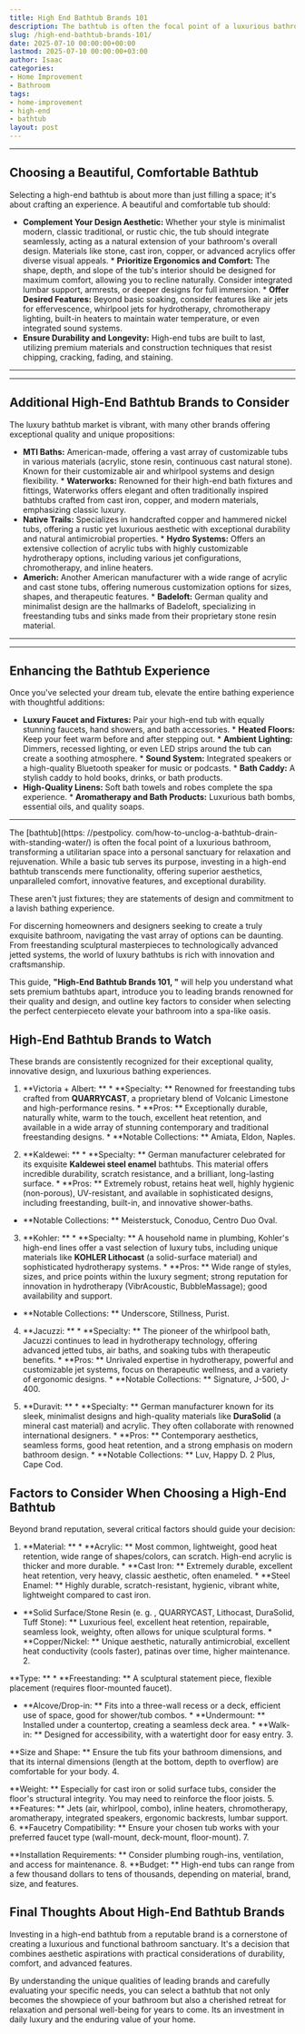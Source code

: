 ```yaml
---
title: High End Bathtub Brands 101
description: The bathtub is often the focal point of a luxurious bathroom, transforming a utilitarian space into a personal sanctuary for relaxation and rejuvenation.
slug: /high-end-bathtub-brands-101/
date: 2025-07-10 00:00:00+00:00
lastmod: 2025-07-10 00:00:00+03:00
author: Isaac
categories:
- Home Improvement
- Bathroom
tags:
- home-improvement
- high-end
- bathtub
layout: post
---
```

---
## Choosing a Beautiful, Comfortable Bathtub
Selecting a high-end bathtub is about more than just filling a space; it's about crafting an experience. A beautiful and comfortable tub should:
* **Complement Your Design Aesthetic:** Whether your style is minimalist modern, classic traditional, or rustic chic, the tub should integrate seamlessly, acting as a natural extension of your bathroom's overall design. Materials like stone, cast iron, copper, or advanced acrylics offer diverse visual appeals. * **Prioritize Ergonomics and Comfort:** The shape, depth, and slope of the tub's interior should be designed for maximum comfort, allowing you to recline naturally.
Consider integrated lumbar support, armrests, or deeper designs for full immersion. * **Offer Desired Features:** Beyond basic soaking, consider features like air jets for effervescence, whirlpool jets for hydrotherapy, chromotherapy lighting, built-in heaters to maintain water temperature, or even integrated sound systems.
* **Ensure Durability and Longevity:** High-end tubs are built to last, utilizing premium materials and construction techniques that resist chipping, cracking, fading, and staining.
---
---
## Additional High-End Bathtub Brands to Consider
The luxury bathtub market is vibrant, with many other brands offering exceptional quality and unique propositions:
* **MTI Baths:** American-made, offering a vast array of customizable tubs in various materials (acrylic, stone resin, continuous cast natural stone). Known for their customizable air and whirlpool systems and design flexibility. * **Waterworks:** Renowned for their high-end bath fixtures and fittings, Waterworks offers elegant and often traditionally inspired bathtubs crafted from cast iron, copper, and modern materials, emphasizing classic luxury.
* **Native Trails:** Specializes in handcrafted copper and hammered nickel tubs, offering a rustic yet luxurious aesthetic with exceptional durability and natural antimicrobial properties. * **Hydro Systems:** Offers an extensive collection of acrylic tubs with highly customizable hydrotherapy options, including various jet configurations, chromotherapy, and inline heaters.
* **Americh:** Another American manufacturer with a wide range of acrylic and cast stone tubs, offering numerous customization options for sizes, shapes, and therapeutic features. * **Badeloft:** German quality and minimalist design are the hallmarks of Badeloft, specializing in freestanding tubs and sinks made from their proprietary stone resin material.
---
---
## Enhancing the Bathtub Experience
Once you've selected your dream tub, elevate the entire bathing experience with thoughtful additions:
* **Luxury Faucet and Fixtures:** Pair your high-end tub with equally stunning faucets, hand showers, and bath accessories. * **Heated Floors:** Keep your feet warm before and after stepping out. * **Ambient Lighting:** Dimmers, recessed lighting, or even LED strips around the tub can create a soothing atmosphere. * **Sound System:** Integrated speakers or a high-quality Bluetooth speaker for music or podcasts. * **Bath Caddy:** A stylish caddy to hold books, drinks, or bath products.
* **High-Quality Linens:** Soft bath towels and robes complete the spa experience. * **Aromatherapy and Bath Products:** Luxurious bath bombs, essential oils, and quality soaps.
---

The [bathtub](https: //pestpolicy. com/how-to-unclog-a-bathtub-drain-with-standing-water/) is often the focal point of a luxurious bathroom, transforming a utilitarian space into a personal sanctuary for relaxation and rejuvenation. While a basic tub serves its purpose, investing in a high-end bathtub transcends mere functionality, offering superior aesthetics, unparalleled comfort, innovative features, and exceptional durability.

These aren't just fixtures; they are statements of design and commitment to a lavish bathing experience.

For discerning homeowners and designers seeking to create a truly exquisite bathroom, navigating the vast array of options can be daunting. From freestanding sculptural masterpieces to technologically advanced jetted systems, the world of luxury bathtubs is rich with innovation and craftsmanship.

This guide, **"High-End Bathtub Brands 101, "** will help you understand what sets premium bathtubs apart, introduce you to leading brands renowned for their quality and design, and outline key factors to consider when selecting the perfect centerpieceto elevate your bathroom into a spa-like oasis.

##  High-End Bathtub Brands to Watch

These brands are consistently recognized for their exceptional quality, innovative design, and luxurious bathing experiences.

1. **Victoria + Albert: ** * **Specialty: ** Renowned for freestanding tubs crafted from **QUARRYCAST**, a proprietary blend of Volcanic Limestone and high-performance resins. * **Pros: ** Exceptionally durable, naturally white, warm to the touch, excellent heat retention, and available in a wide array of stunning contemporary and traditional freestanding designs. * **Notable Collections: ** Amiata, Eldon, Naples.

2. **Kaldewei: ** * **Specialty: ** German manufacturer celebrated for its exquisite **Kaldewei steel enamel** bathtubs. This material offers incredible durability, scratch resistance, and a brilliant, long-lasting surface. * **Pros: ** Extremely robust, retains heat well, highly hygienic (non-porous), UV-resistant, and available in sophisticated designs, including freestanding, built-in, and innovative shower-baths.

* **Notable Collections: ** Meisterstuck, Conoduo, Centro Duo Oval.

3. **Kohler: ** * **Specialty: ** A household name in plumbing, Kohler's high-end lines offer a vast selection of luxury tubs, including unique materials like **KOHLER Lithocast** (a solid-surface material) and sophisticated hydrotherapy systems. * **Pros: ** Wide range of styles, sizes, and price points within the luxury segment; strong reputation for innovation in hydrotherapy (VibrAcoustic, BubbleMassage); good availability and support.

* **Notable Collections: ** Underscore, Stillness, Purist.

4. **Jacuzzi: ** * **Specialty: ** The pioneer of the whirlpool bath, Jacuzzi continues to lead in hydrotherapy technology, offering advanced jetted tubs, air baths, and soaking tubs with therapeutic benefits. * **Pros: ** Unrivaled expertise in hydrotherapy, powerful and customizable jet systems, focus on therapeutic wellness, and a variety of ergonomic designs. * **Notable Collections: ** Signature, J-500, J-400.

5. **Duravit: ** * **Specialty: ** German manufacturer known for its sleek, minimalist designs and high-quality materials like **DuraSolid** (a mineral cast material) and acrylic. They often collaborate with renowned international designers. * **Pros: ** Contemporary aesthetics, seamless forms, good heat retention, and a strong emphasis on modern bathroom design. * **Notable Collections: ** Luv, Happy D. 2 Plus, Cape Cod.

##  Factors to Consider When Choosing a High-End Bathtub

Beyond brand reputation, several critical factors should guide your decision:

1. **Material: ** * **Acrylic: ** Most common, lightweight, good heat retention, wide range of shapes/colors, can scratch. High-end acrylic is thicker and more durable. * **Cast Iron: ** Extremely durable, excellent heat retention, very heavy, classic aesthetic, often enameled. * **Steel Enamel: ** Highly durable, scratch-resistant, hygienic, vibrant white, lightweight compared to cast iron.

* **Solid Surface/Stone Resin (e. g. , QUARRYCAST, Lithocast, DuraSolid, Tuff Stone): ** Luxurious feel, excellent heat retention, repairable, seamless look, weighty, often allows for unique sculptural forms. * **Copper/Nickel: ** Unique aesthetic, naturally antimicrobial, excellent heat conductivity (cools faster), patinas over time, higher maintenance. 2.

**Type: ** * **Freestanding: ** A sculptural statement piece, flexible placement (requires floor-mounted faucet).

* **Alcove/Drop-in: ** Fits into a three-wall recess or a deck, efficient use of space, good for shower/tub combos. * **Undermount: ** Installed under a countertop, creating a seamless deck area. * **Walk-in: ** Designed for accessibility, with a watertight door for easy entry. 3.

**Size and Shape: ** Ensure the tub fits your bathroom dimensions, and that its internal dimensions (length at the bottom, depth to overflow) are comfortable for your body. 4.

**Weight: ** Especially for cast iron or solid surface tubs, consider the floor's structural integrity. You may need to reinforce the floor joists. 5. **Features: ** Jets (air, whirlpool, combo), inline heaters, chromotherapy, aromatherapy, integrated speakers, ergonomic backrests, lumbar support. 6. **Faucetry Compatibility: ** Ensure your chosen tub works with your preferred faucet type (wall-mount, deck-mount, floor-mount). 7.

**Installation Requirements: ** Consider plumbing rough-ins, ventilation, and access for maintenance. 8. **Budget: ** High-end tubs can range from a few thousand dollars to tens of thousands, depending on material, brand, size, and features.

##  Final Thoughts About High-End Bathtub Brands

Investing in a high-end bathtub from a reputable brand is a cornerstone of creating a luxurious and functional bathroom sanctuary. It's a decision that combines aesthetic aspirations with practical considerations of durability, comfort, and advanced features.

By understanding the unique qualities of leading brands and carefully evaluating your specific needs, you can select a bathtub that not only becomes the showpiece of your bathroom but also a cherished retreat for relaxation and personal well-being for years to come. Its an investment in daily luxury and the enduring value of your home.
